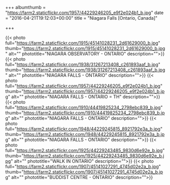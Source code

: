 +++ 
albumthumb = "https://farm2.staticflickr.com/1957/44229246205_e9f2e024b1_b.jpg"
date = "2016-04-21T19:12:03+00:00"
title = "Niagara Falls [Ontario, Canada]"

+++ 

{{< photo full="https://farm2.staticflickr.com/1915/45141028231_2d61629000_b.jpg" thumb="https://farm2.staticflickr.com/1915/45141028231_2d61629000_b.jpg" alt="" phototitle="NIAGARA OBSERVATORY - ONTARIO" description="">}}
{{< photo full="https://farm2.staticflickr.com/1938/31267213408_c261893aaf_b.jpg" thumb="https://farm2.staticflickr.com/1938/31267213408_c261893aaf_b.jpg" alt="" phototitle="NIAGARA FALLS - ONTARIO" description="">}}
{{< photo full="https://farm2.staticflickr.com/1957/44229246205_e9f2e024b1_b.jpg" thumb="https://farm2.staticflickr.com/1957/44229246205_e9f2e024b1_b.jpg" alt="" phototitle="NIAGARA FALLS - ONTARIO = TH" description="">}}
{{< photo full="https://farm2.staticflickr.com/1910/44419825234_2798ebc839_b.jpg" thumb="https://farm2.staticflickr.com/1910/44419825234_2798ebc839_b.jpg" alt="" phototitle="NIAGARA FALLS - ONTARIO" description="">}}
{{< photo full="https://farm2.staticflickr.com/1948/44229245815_8921792e3a_b.jpg" thumb="https://farm2.staticflickr.com/1948/44229245815_8921792e3a_b.jpg" alt="" phototitle="NIAGARA FALLS - ONTARIO" description="">}}
{{< photo full="https://farm2.staticflickr.com/1925/44229243485_9830d6e92e_b.jpg" thumb="https://farm2.staticflickr.com/1925/44229243485_9830d6e92e_b.jpg" alt="" phototitle="WALK IN ONTARIO" description="">}}
{{< photo full="https://farm2.staticflickr.com/1907/45141027291_4745d02e2a_b.jpg" thumb="https://farm2.staticflickr.com/1907/45141027291_4745d02e2a_b.jpg" alt="" phototitle="BUDDIST CENTRE - ONTARIO" description="">}}
